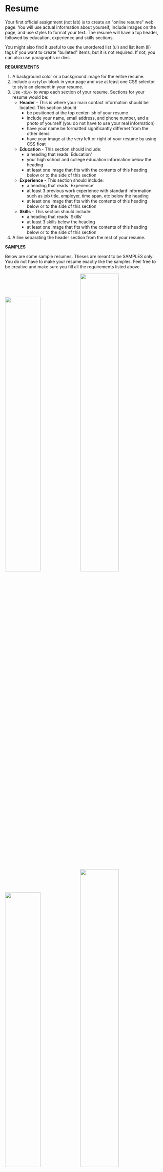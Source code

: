 Resume
======

Your first official assignment (not lab) is to create an "online resume" web page. You will use actual information about yourself, include images on the page, and use styles to format your text. The resume will have a top header, followed by education, experience and skills sections.

You might also find it useful to use the unordered list (ul) and list item (li) tags if you want to create "bulleted" items, but it is not required. If not, you can also use paragraphs or divs.

**REQUIREMENTS**

1. A background color or a background image for the entire resume.
2. Include a `<style>` block in your page and use at least one CSS selector to style an element in your resume.
3. Use `<div>` to wrap each section of your resume. Sections for your resume would be:
    * **Header** - This is where your main contact information should be located. This section should:
        * be positioned at the top center-ish of your resume
        * include your name, email address, and phone number, and a photo of yourself (you do not have to use your real information)
        * have your name be formatted significantly differnet from the other items
        * have your image at the very left or right of your resume by using CSS float
    * **Education** - This section should include:
        * a heading that reads 'Education'
        * your high school and college education information below the heading
        * at least one image that fits with the contents of this heading below or to the side of this section
    * **Experience** - This section should include:
        * a heading that reads 'Experience'
        * at least 3 previous work experience with standard information such as job title, employer, time span, etc below the heading
        * at least one image that fits with the contents of this heading below or to the side of this section
    * **Skills** - This section should include:
        * a heading that reads 'Skills'
        * at least 3 skills below the heading
        * at least one image that fits with the contents of this heading below or to the side of this section
4. A line separating the header section from the rest of your resume.

**SAMPLES**

Below are some sample resumes. Theses are meant to be SAMPLES only. You do not have to make your resume exactly like the samples. Feel free to be creative and make sure you fill all the requirements listed above.

<img src="/images/resume1.gif" width="48%"/>
<img src="/images/resume3.png" width="50%"/>

<img src="/images/resume4.png" width="48%"/>
<img src="/images/resume5.png" width="50%"/>

**DELIVERY - submitting your assignment**

You must upload your completed resume to your USC webspace via FTP. Then on your classpage.html, name this assignment "Resume" and add a link to the completed resume. Refer to the [Uploading to the USC Server Using FTP](/#/104/notes/ftp) page for instructions on how to upload a page to your USC webspace. 

This assignment is **due on 9/13 at 6pm**, which is BEFORE you come to the next class. Graders will be checking the last modified timestamp of this page so DO NOT modify the assignment after the deadline.